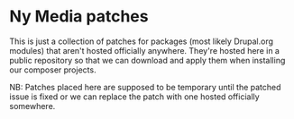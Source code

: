 # Ny Media patches

This is just a collection of patches for packages (most likely Drupal.org modules) that aren't hosted officially anywhere. They're hosted here in a public repository so that we can download and apply them when installing our composer projects.

NB: Patches placed here are supposed to be temporary until the patched issue is fixed or we can replace the patch with one hosted officially somewhere.
